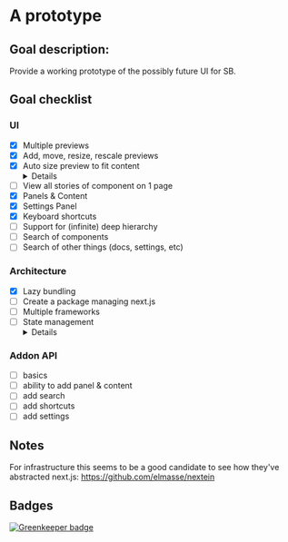 
# A prototype

## Goal description:
Provide a working prototype of the possibly future UI for SB.

## Goal checklist

### UI
- [x] Multiple previews
- [x] Add, move, resize, rescale previews
- [x] Auto size preview to fit content
      <details>If the current solution falls short we could add this: https://developer.mozilla.org/nl/docs/Web/API/MutationObserver</details>
- [ ] View all stories of component on 1 page
- [x] Panels & Content
- [x] Settings Panel
- [x] Keyboard shortcuts
- [ ] Support for (infinite) deep hierarchy
- [ ] Search of components
- [ ] Search of other things (docs, settings, etc)

### Architecture
- [x] Lazy bundling
- [ ] Create a package managing next.js
- [ ] Multiple frameworks
- [ ] State management  
      <details>
       - Redux or mobX, maybe mobx-state-tree?
       - a system for addons to have their state managed via this
       - allow addons to access this state, possibly via a Provider component we provide
      </details>

### Addon API
- [ ] basics
- [ ] ability to add panel & content
- [ ] add search
- [ ] add shortcuts
- [ ] add settings

## Notes
For infrastructure this seems to be a good candidate to see how they've abstracted next.js:
https://github.com/elmasse/nextein

## Badges
[![Greenkeeper badge](https://badges.greenkeeper.io/ndelangen/SB4.svg)](https://greenkeeper.io/)

